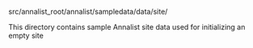 src/annalist_root/annalist/sampledata/data/site/

This directory contains sample Annalist site data used for initializing an empty site
